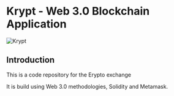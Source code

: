# Krypt - Web 3.0 Blockchain Application
![Krypt](https://i.ibb.co/DVF4tNW/image.png)

## Introduction
This is a code repository for the Erypto exchange

It is build using Web 3.0 methodologies, Solidity and Metamask.

